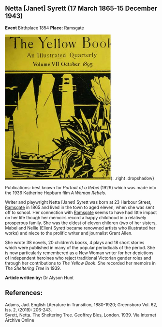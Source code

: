 ## Netta [Janet] Syrett  (17 March 1865-15 December 1943)
**Event** Birthplace 1854
**Place:** Ramsgate

![The_Yellow_Book/ Wikimedia Commons](images/page1-349px-The_Yellow_Book_-_07.djvu.jpg){: .right .dropshadow}


Publications: best known for _Portrait of a Rebel_ (1929) which was made into the 1936 Katherine Hepburn film _A Woman Rebels._

Writer and playwright Netta [Janet] Syrett was born at 23 Harbour Street, [Ramsgate](/dickens/19c-ramsgate) in 1865 and  lived in the town to aged eleven, when she was sent off to school. Her connection with [Ramsgate](/dickens/19c-ramsgate) seems to have had little impact on her life though her memoirs record a happy childhood in a relatively prosperous family. She was the eldest of eleven children (two of her sisters, Mabel and Nellie (Ellen) Syrett became renowned artists who illustrated her works) and niece to the prolific writer and journalist Grant Allen.

She wrote 38 novels, 20 children’s books, 4 plays and 18 short stories which were published in many of the popular periodicals of the period. She is now particularly remembered as a New Woman writer for her depictions of independent heroines who reject traditional Victorian gender roles and through her contributions to _The Yellow Book_. She recorded her memoirs in _The Sheltering Tree_ in 1939.

**Article written by:** Dr Alyson Hunt

## References: 
Adams, Jad. English Literature in Transition, 1880-1920; Greensboro Vol. 62, Iss. 2,  (2019): 206-243.   
Syrett, Netta. The Sheltering Tree. Geoffrey Bles, London. 1939. Via Internet Archive Online

